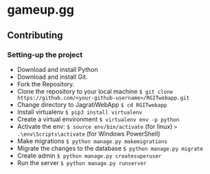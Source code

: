 # gameup.gg
## Contributing

### Setting-up the project

  * Download and install Python 
  * Download and install Git.
  * Fork the Repository.
  * Clone the repository to your local machine `$ git clone https://github.com/<your-github-username>/RGITwebapp.git`
  * Change directory to JagratiWebApp `$ cd RGITwebapp`
  * Install virtualenv `$ pip3 install virtualenv`
  * Create a virtual environment `$ virtualenv env -p python`  
  * Activate the env: `$ source env/bin/activate` (for linux) `> .\env\Scripts\activate` (for Windows PowerShell)
  * Make migrations `$ python manage.py makemigrations`
  * Migrate the changes to the database `$ python manage.py migrate`
  * Create admin `$ python manage.py createsuperuser`
  * Run the server `$ python manage.py runserver`
